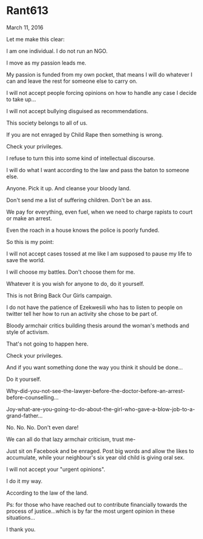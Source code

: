 # Rant613


March 11, 2016

Let me make this clear:

I am one individual. I do not run an NGO. 

I move as my passion leads me. 

My passion is funded from my own pocket, that means I will do whatever I can and leave the rest for someone else to carry on.

I will not accept people forcing opinions on how to handle any case I decide to take up...

I will not accept bullying disguised as recommendations. 

This society belongs to all of us.

If you are not enraged by Child Rape then something is wrong.

Check your privileges. 

I refuse to turn this into some kind of intellectual discourse.

I will do what I want according to the law and pass the baton to someone else.

Anyone. Pick it up. And cleanse your bloody land.

Don't send me a list of suffering children. Don't be an ass.

We pay for everything, even fuel, when we need to charge rapists to court or make an arrest.

Even the roach in a house knows the police is poorly funded. 

So this is my point:

I will not accept cases tossed at me like I am supposed to pause my life to save the world.

I will choose my battles. Don't choose them for me.

Whatever it is you wish for anyone to do, do it yourself. 

This is not Bring Back Our Girls campaign.

I do not have the patience of Ezekwesili who has to listen to people on twitter tell her how to run an activity she chose to be part of.

Bloody armchair critics building thesis around the woman's methods and style of activism.

That's not going to happen here.

Check your privileges.

And if you want something done the way you think it should be done...

Do it yourself. 

Why-did-you-not-see-the-lawyer-before-the-doctor-before-an-arrest-before-counselling...

Joy-what-are-you-going-to-do-about-the-girl-who-gave-a-blow-job-to-a-grand-father...

No. No. No. Don't even dare!

We can all do that lazy armchair criticism, trust me-

Just sit on Facebook and be enraged. Post big words and allow the likes to accumulate, while your neighbour's six year old child is giving oral sex.

I will not accept your "urgent opinions".

I do it my way.

According to the law of the land.

Ps: for those who have reached out to contribute financially towards the process of justice...which is by far the most urgent opinion in these situations...

I thank you.